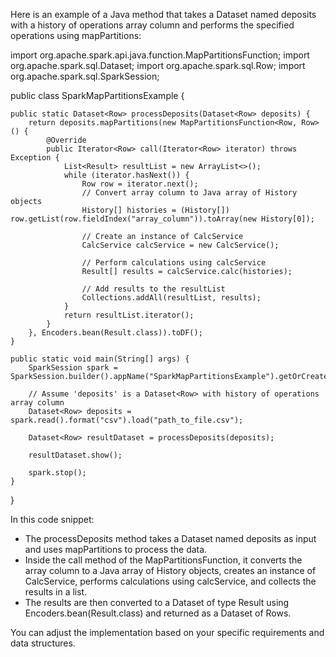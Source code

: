 Here is an example of a Java method that takes a Dataset<Row> named deposits with a history of operations array column and performs the specified operations using mapPartitions:

import org.apache.spark.api.java.function.MapPartitionsFunction;
import org.apache.spark.sql.Dataset;
import org.apache.spark.sql.Row;
import org.apache.spark.sql.SparkSession;

public class SparkMapPartitionsExample {

    public static Dataset<Row> processDeposits(Dataset<Row> deposits) {
        return deposits.mapPartitions(new MapPartitionsFunction<Row, Row>() {
            @Override
            public Iterator<Row> call(Iterator<Row> iterator) throws Exception {
                List<Result> resultList = new ArrayList<>();
                while (iterator.hasNext()) {
                    Row row = iterator.next();
                    // Convert array column to Java array of History objects
                    History[] histories = (History[]) row.getList(row.fieldIndex("array_column")).toArray(new History[0]);

                    // Create an instance of CalcService
                    CalcService calcService = new CalcService();

                    // Perform calculations using calcService
                    Result[] results = calcService.calc(histories);

                    // Add results to the resultList
                    Collections.addAll(resultList, results);
                }
                return resultList.iterator();
            }
        }, Encoders.bean(Result.class)).toDF();
    }

    public static void main(String[] args) {
        SparkSession spark = SparkSession.builder().appName("SparkMapPartitionsExample").getOrCreate();

        // Assume 'deposits' is a Dataset<Row> with history of operations array column
        Dataset<Row> deposits = spark.read().format("csv").load("path_to_file.csv");

        Dataset<Row> resultDataset = processDeposits(deposits);

        resultDataset.show();

        spark.stop();
    }
}


In this code snippet:
- The processDeposits method takes a Dataset<Row> named deposits as input and uses mapPartitions to process the data.
- Inside the call method of the MapPartitionsFunction, it converts the array column to a Java array of History objects, creates an instance of CalcService, performs calculations using calcService, and collects the results in a list.
- The results are then converted to a Dataset of type Result using Encoders.bean(Result.class) and returned as a Dataset of Rows.

You can adjust the implementation based on your specific requirements and data structures.
